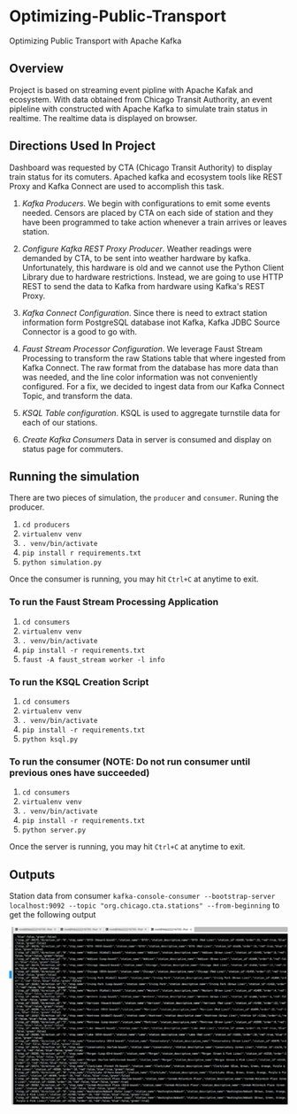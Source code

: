 # Optimizing-Public-Transport
Optimizing Public Transport with Apache Kafka

## Overview

Project is based on streaming event pipline with Apache Kafak and ecosystem. With data obtained from Chicago Transit Authority,
an event pipleline with constructed with Apache Kafka to simulate train status in realtime. The realtime data is displayed on 
browser.

## Directions Used In Project
Dashboard was requested by CTA (Chicago Transit Authority) to display train status for its comuters. Apached kafka and ecosystem 
tools like REST Proxy and Kafka Connect are used to accomplish this task. 

1. *Kafka Producers*.
We begin with configurations to emit some events needed. Censors are placed by CTA on each side of station and they have been 
programmed to take action whenever a train arrives or leaves station. 

2. *Configure Kafka REST Proxy Producer*.
Weather readings were demanded by CTA, to be sent into weather hardware by kafka. Unfortunately, this hardware is old and we cannot
use the Python Client Library due to hardware restrictions. Instead, we are going to use HTTP REST to send the data to Kafka from 
hardware using Kafka's REST Proxy. 

3. *Kafka Connect Configuration*.
Since there is need to extract station information form PostgreSQL database inot Kafka, Kafka JDBC Source Connector is a good to go
with. 

4. *Faust Stream Processor Configuration*. 
We leverage Faust Stream Processing to transform the raw Stations table that where ingested from Kafka Connect. The raw format
from the database has more data than was needed, and the line color information was not conveniently configured. For a fix, 
we decided to ingest data from our Kafka Connect Topic, and transform the data.

5. *KSQL Table configuration*.
KSQL is used to aggregate turnstile data for each of our stations. 

6. *Create Kafka Consumers*
Data in server is consumed and display on status page for commuters.

## Running the simulation
There are two pieces of simulation, the `producer` and `consumer`.
Runing the producer.
1. `cd producers`
2. `virtualenv venv`
3. `. venv/bin/activate`
4. `pip install r requirements.txt`
5. `python simulation.py`

Once the consumer is running, you may hit `Ctrl+C` at anytime to exit. 

### To run the Faust Stream Processing Application 

1. `cd consumers`
2. `virtualenv venv`
3. `. venv/bin/activate`
4. `pip install -r requirements.txt`
5. `faust -A faust_stream worker -l info`

### To run the KSQL Creation Script

1. `cd consumers`
2. `virtualenv venv`
3. `. venv/bin/activate`
4. `pip install -r requirements.txt`
5. `python ksql.py`

### To run the consumer (NOTE: Do not run consumer until previous ones have succeeded)
1. `cd consumers`
2. `virtualenv venv`
3. `. venv/bin/activate`
4. `pip install -r requirements.txt`
5. `python server.py`

Once the server is running, you may hit `Ctrl+C` at anytime to exit. 

## Outputs
Station data from consumer
`kafka-console-consumer --bootstrap-server localhost:9092 --topic "org.chicago.cta.stations" --from-beginning` to get the
following output

![230 stations](images/cta_stations.png)
